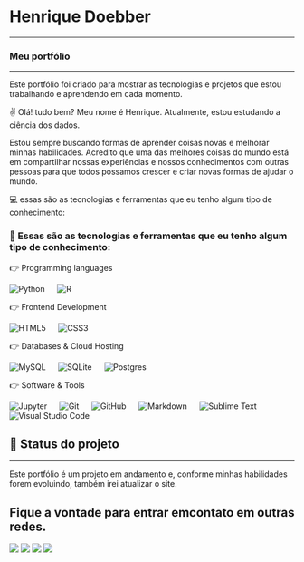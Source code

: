 # Henrique Doebber
---
### **Meu portfólio**
---
Este portfólio foi criado para mostrar as tecnologias e projetos que estou trabalhando e aprendendo em cada momento.

✌️ Olá! tudo bem?
Meu nome é Henrique. Atualmente, estou estudando a ciência dos dados.

Estou sempre buscando formas de aprender coisas novas e melhorar minhas habilidades. Acredito que uma das melhores coisas do mundo está em compartilhar nossas experiências e nossos conhecimentos com outras pessoas para que todos possamos crescer e criar novas formas de ajudar o mundo.

💻 essas são as tecnologias e ferramentas que eu tenho algum tipo de conhecimento:

### **🔧 Essas são as tecnologias e ferramentas que eu tenho algum tipo de conhecimento:**

👉 Programming languages

<img alt="Python" src="https://img.shields.io/badge/python-%2314354C.svg?style=for-the-badge&logo=python&logoColor=white"/>   <img alt="R" src="https://img.shields.io/badge/r-%23276DC3.svg?style=for-the-badge&logo=r&logoColor=white"/>   

👉 Frontend Development

<img alt="HTML5" src="https://img.shields.io/badge/html5-%23E34F26.svg?style=for-the-badge&logo=html5&logoColor=white"/>   <img alt="CSS3" src="https://img.shields.io/badge/css3-%231572B6.svg?style=for-the-badge&logo=css3&logoColor=white"/>     

👉 Databases & Cloud Hosting

<img alt="MySQL" src="https://img.shields.io/badge/mysql-%2300f.svg?style=for-the-badge&logo=mysql&logoColor=white"/>   <img alt="SQLite" src ="https://img.shields.io/badge/sqlite-%2307405e.svg?style=for-the-badge&logo=sqlite&logoColor=white"/>   <img alt="Postgres" src ="https://img.shields.io/badge/postgres-%23316192.svg?style=for-the-badge&logo=postgresql&logoColor=white"/>  

👉 Software & Tools

<img alt="Jupyter" src="https://img.shields.io/badge/Jupyter-%23F37626.svg?style=for-the-badge&logo=Jupyter&logoColor=white" />    <img alt="Git" src="https://img.shields.io/badge/git-%23F05033.svg?style=for-the-badge&logo=git&logoColor=white"/>   <img alt="GitHub" src="https://img.shields.io/badge/github-%23121011.svg?style=for-the-badge&logo=github&logoColor=white"/>   <img alt="Markdown" src="https://img.shields.io/badge/markdown-%23000000.svg?style=for-the-badge&logo=markdown&logoColor=white"/>   <img alt="Sublime Text" src="https://img.shields.io/badge/sublime_text-%23575757.svg?style=for-the-badge&logo=sublime-text&logoColor=important"/>   <img alt="Visual Studio Code" src="https://img.shields.io/badge/VisualStudioCode-0078d7.svg?style=for-the-badge&logo=visual-studio-code&logoColor=white"/> 

## **🎯 Status do projeto**
---
Este portfólio é um projeto em andamento e, conforme minhas habilidades forem evoluindo, também irei atualizar o site.

## Fique a vontade para entrar emcontato em outras redes.

[<img src="https://img.shields.io/badge/twitter-%231DA1F2.svg?&style=for-the-badge&logo=twitter&logoColor=white" />](https://twitter.com/ikedoebber)  [<img src="https://img.shields.io/badge/linkedin-%230077B5.svg?&style=for-the-badge&logo=linkedin&logoColor=white" />](https://www.linkedin.com/in/henriquedoebber/) [<img src = "https://img.shields.io/badge/instagram-%23E4405F.svg?&style=for-the-badge&logo=instagram&logoColor=white">](https://www.instagram.com/ikedoebber/) [<img src = "https://img.shields.io/badge/facebook-%231877F2.svg?&style=for-the-badge&logo=facebook&logoColor=white">](https://www.facebook.com/ikedoebber)
